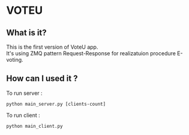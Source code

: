 # VOTEU 
##  What is it?
This is the first version of VoteU app.<br>
It's using ZMQ pattern Request-Response for realizatuion procedure E-voting.<br>

## How can I used it ?
To run server :<br>
```
python main_server.py [clients-count]

```

To run client : <br>
```
python main_client.py

```
